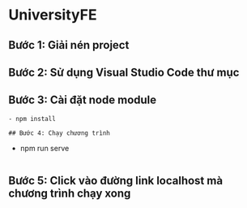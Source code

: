 # UniversityFE

## Bước 1: Giải nén project
## Bước 2: Sử dụng Visual Studio Code thư mục
## Bước 3: Cài đặt node module
```
- npm install
```
```
## Bước 4: Chạy chương trình
```
- npm run serve
```
```
## Bước 5: Click vào đường link localhost mà chương trình chạy xong